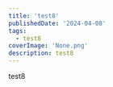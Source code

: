 ```yaml
---
title: 'test8'
publishedDate: '2024-04-08'
tags:
  - test8
coverImage: 'None.png'
description: test8
---
```


test8
